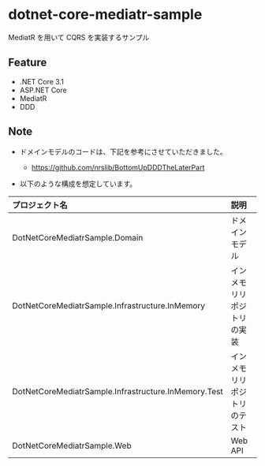 # dotnet-core-mediatr-sample
MediatR を用いて CQRS を実装するサンプル

## Feature
- .NET Core 3.1
- ASP.NET Core
- MediatR
- DDD

## Note
- ドメインモデルのコードは、下記を参考にさせていただきました。
	- https://github.com/nrslib/BottomUpDDDTheLaterPart

- 以下のような構成を想定しています。

|プロジェクト名|説明|
|:--|:--|
|DotNetCoreMediatrSample.Domain|ドメインモデル|
|DotNetCoreMediatrSample.Infrastructure.InMemory|インメモリリポジトリの実装|
|DotNetCoreMediatrSample.Infrastructure.InMemory.Test|インメモリリポジトリのテスト|
|DotNetCoreMediatrSample.Web|Web API|

